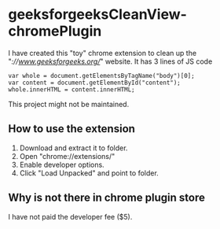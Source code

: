 # geeksforgeeksCleanView-chromePlugin

I have created this "toy" chrome extension to clean up the "*://www.geeksforgeeks.org/*" website.
It has 3 lines of JS code

```
var whole = document.getElementsByTagName("body")[0];
var content = document.getElementById("content");
whole.innerHTML = content.innerHTML;
```

This project might not be maintained.

## How to use the extension
1. Download and extract it to folder.
2. Open "chrome://extensions/"
3. Enable developer options.
4. Click "Load Unpacked" and point to folder.

## Why is not there in chrome plugin store
I have not paid the developer fee ($5).
